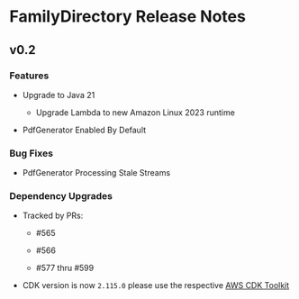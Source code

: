 # FamilyDirectory Release Notes

## v0.2

### Features

- Upgrade to Java 21

    - Upgrade Lambda to new Amazon Linux 2023 runtime

- PdfGenerator Enabled By Default

### Bug Fixes

- PdfGenerator Processing Stale Streams

### Dependency Upgrades

- Tracked by PRs:

    - #565

    - #566

    - #577 thru #599

- CDK version is now `2.115.0` please use the respective [AWS CDK Toolkit](https://docs.aws.amazon.com/cdk/v2/guide/cli.html)
